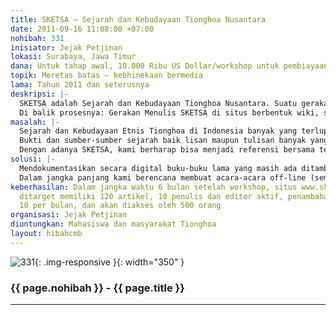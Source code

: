 ```yaml
---
title: SKETSA – Sejarah dan Kebudayaan Tionghoa Nusantara
date: 2011-09-16 11:08:00 +07:00
nohibah: 331
inisiator: Jejak Petjinan
lokasi: Surabaya, Jawa Timur
dana: Untuk tahap awal, 10.000 Ribu US Dollar/workshop untuk pembiayaan 3 macam workshop di Surabaya
topik: Meretas batas – kebhinekaan bermedia
lama: Tahun 2011 dan seterusnya
deskripsi: |-
  SKETSA adalah Sejarah dan Kebudayaan Tionghoa Nusantara. Suatu gerakan pengumpulan data jejak Petjinan, dalam bentuk tulisan, cerita, foto lama, video, dokumentasi atau artefak sejarah yang didokumentasikan secara digital. Halaman SKETSA Jejak Petjinan ini didedikasikan untuk menjadi referensi bersama mengenai Tionghoa di Indonesia. Kenapa menggunakan kata Nusantara? Karena sejarah bangsa Tionghoa di Indonesia sudah ada jauh sebelum Indonesia ada.
  Di balik prosesnya: Gerakan Menulis SKETSA di situs berbentuk wiki, semangatnya adalah dari kita dan untuk kita. Para sukarelawan diarahkan ke dalam 2 cara pencarian data: pertama melalui sumber yang sudah ada, misalnya data dari internet, buku, skripsi/jurnal, dan yang kedua melalui wawancara orang-orang sepuh di sekitarnya untuk mengetahui cerita mereka tentang pecinan/Tionghoa di masa lalu. Hasilnya dirangkum dan dituliskan di sebuah website dengan format wiki, supaya bisa dikerjakan bersama-sama, secara sedikit maupun banyak dan berguna untuk semua sebagai referensi bersama. Komunitas Jejak Petjinan akan memberikan dukungan dalam bentuk pemberian tema, petunjuk narasumber, tips-tips wawancara, dan cara menulis
masalah: |-
  Sejarah dan Kebudayaan Etnis Tionghoa di Indonesia banyak yang terlupakan, karena memang dikondisikan secara politis, sehingga stereotip tentang etnis Tionghoa yang salah, masih banyak dipercayai dan berkembang menjadi generalisasi.
  Bukti dan sumber-sumber sejarah baik lisan maupun tulisan banyak yang mulai hilang dan tidak terlacak lagi, perkembangan zaman yang juga tidak mendukung pada preservasi bangunan tua, membuat warisan dan bukti-bukti sejarah itu lama-kelamaan akan lenyap.
  Dengan adanya SKETSA, kami berharap bisa menjadi referensi bersama tentang Tionghoa di Indonesia sehingga lambat laun etnis Tionghoa memang benar diakui sebagai salah satu bagian dari Indonesia dan tercatat dalam sejarah bangsa Indonesia
solusi: |-
  Mendokumentasikan secara digital buku-buku lama yang masih ada ditambah data-data yang ada di internet lalu ditambahkan dengan survei daerah-daerah yang masih memiliki sumber sejarah ini. Fokusnya lebih ke sumber-sumber yang ada di daerah masing-masing, dan buku-buku yang pernah ditulis mengenai kota-kota itu termasuk juga wawancara penduduk kota tersebut yang sudah berusia lanjut.
  Dalam jangka panjang kami berencana membuat acara-acara off-line (seminar, workshop, pameran) dan menerbitkan kumpulan tulisan berkala (newsletter) serta membangun sebuah museum virtual di internet dari konten yang ditulis dalam SKETSA ini, yang dipromosikan melalui pameran keliling dari kota ke kota; sekaligus mengajak orang lebih banyak lagi untuk berpartisipasi dalam proyek ini. Proyek ini akan memberikan manfaat bagi mahasiswa dan masyarakat Tionghoa
keberhasilan: Dalam jangka waktu 6 bulan setelah workshop, situs www.sketsa.jejakpetjinan.org
  ditarget memiliki 120 artikel, 10 penulis dan editor aktif, penambahan artikel minimal
  10 per bulan, dan akan diakses oleh 500 orang
organisasi: Jejak Petjinan
diuntungkan: Mahasiswa dan masyarakat Tionghoa
layout: hibahcmb
---
```


![331](/static/img/hibahcmb/331.png){: .img-responsive }{: width="350" }

### {{ page.nohibah }} - {{ page.title }}

---
